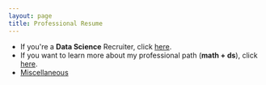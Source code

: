 ```yaml
---
layout: page
title: Professional Resume
---
```


<meta name="description" content="Viviana Márquez | Resume">
<meta name="keywords" content="Viviana Márquez Data Scientist Miami FL Mathematics Combinatorics">

- If you're a <b>Data Science</b> Recruiter, click <a href="https://drive.google.com/file/d/1QgwBhK_-UvXeh6Eh6zUdyWZLMGvwo-Ip/view?usp=sharing" target="_blank">here</a>.
- If you want to learn more about my professional path (<b>math + ds</b>), click <a href="https://drive.google.com/file/d/1G-rjH2BUk87h9XCPsDtr4RCxtrYmOF0S/view?usp=sharing" target="_blank">here</a>. 
- <a href='http://vivianamarquez.com/pages/More/'>Miscellaneous</a>
